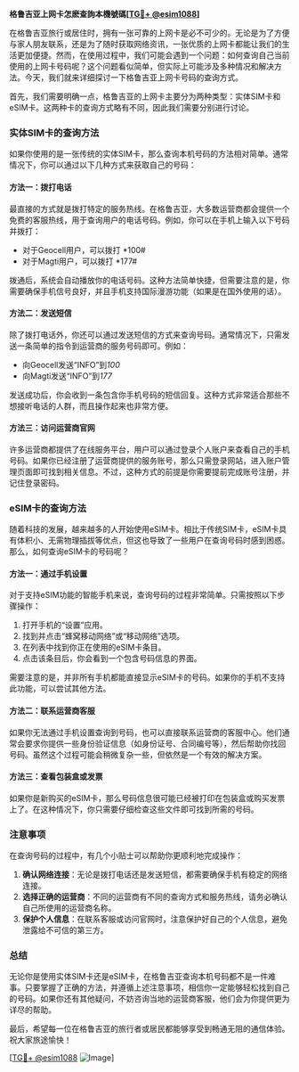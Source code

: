 **格鲁吉亚上网卡怎麽查詢本機號碼[[TG💪+ @esim1088](https://t.me/s/esim1088)]**

在格鲁吉亚旅行或居住时，拥有一张可靠的上网卡是必不可少的。无论是为了方便与家人朋友联系，还是为了随时获取网络资讯，一张优质的上网卡都能让我们的生活更加便捷。然而，在使用过程中，我们可能会遇到一个问题：如何查询自己当前使用的上网卡号码呢？这个问题看似简单，但实际上可能涉及多种情况和解决方法。今天，我们就来详细探讨一下格鲁吉亚上网卡号码的查询方式。

首先，我们需要明确一点，格鲁吉亚的上网卡主要分为两种类型：实体SIM卡和eSIM卡。这两种卡的查询方式略有不同，因此我们需要分别进行讨论。

### 实体SIM卡的查询方法

如果你使用的是一张传统的实体SIM卡，那么查询本机号码的方法相对简单。通常情况下，你可以通过以下几种方式来获取自己的号码：

#### 方法一：拨打电话
最直接的方式就是拨打特定的服务热线。在格鲁吉亚，大多数运营商都会提供一个免费的客服热线，用于查询用户的电话号码。例如，你可以在手机上输入以下号码并拨打：

- 对于Geocell用户，可以拨打 *100#
- 对于Magti用户，可以拨打 *177#

拨通后，系统会自动播放你的电话号码。这种方法简单快捷，但需要注意的是，你需要确保手机信号良好，并且手机支持国际漫游功能（如果是在国外使用的话）。

#### 方法二：发送短信
除了拨打电话外，你还可以通过发送短信的方式来查询号码。通常情况下，只需发送一条简单的指令到运营商的服务号码即可。例如：

- 向Geocell发送“INFO”到*100*
- 向Magti发送“INFO”到*177*

发送成功后，你会收到一条包含你手机号码的短信回复。这种方式非常适合那些不想接听电话的人群，而且操作起来也非常方便。

#### 方法三：访问运营商官网
许多运营商都提供了在线服务平台，用户可以通过登录个人账户来查看自己的手机号码。如果你已经注册了运营商提供的服务账号，那么只需登录网站，进入账户管理页面即可找到相关信息。不过，这种方式的前提是你需要提前完成账号注册，并记住登录密码。

### eSIM卡的查询方法

随着科技的发展，越来越多的人开始使用eSIM卡。相比于传统SIM卡，eSIM卡具有体积小、无需物理插拔等优点，但这也导致了一些用户在查询号码时感到困惑。那么，如何查询eSIM卡的号码呢？

#### 方法一：通过手机设置
对于支持eSIM功能的智能手机来说，查询号码的过程非常简单。只需按照以下步骤操作：

1. 打开手机的“设置”应用。
2. 找到并点击“蜂窝移动网络”或“移动网络”选项。
3. 在列表中找到你正在使用的eSIM卡条目。
4. 点击该条目后，你会看到一个包含号码信息的界面。

需要注意的是，并非所有手机都能直接显示eSIM卡的号码。如果你的手机不支持此功能，可以尝试其他方法。

#### 方法二：联系运营商客服
如果你无法通过手机设置查询到号码，也可以直接联系运营商的客服中心。他们通常会要求你提供一些身份验证信息（如身份证号、合同编号等），然后帮助你找回号码。虽然这个过程可能会稍微复杂一些，但依然是一个有效的解决方案。

#### 方法三：查看包装盒或发票
如果你是新购买的eSIM卡，那么号码信息很可能已经被打印在包装盒或购买发票上了。在这种情况下，你只需要仔细检查这些文件即可找到所需的号码。

### 注意事项

在查询号码的过程中，有几个小贴士可以帮助你更顺利地完成操作：

1. **确认网络连接**：无论是拨打电话还是发送短信，都需要确保手机有稳定的网络连接。
2. **选择正确的运营商**：不同的运营商有不同的查询方式和服务热线，请务必确认自己所使用的运营商名称。
3. **保护个人信息**：在联系客服或访问官网时，注意保护好自己的个人信息，避免泄露给不可信的第三方。

### 总结

无论你是使用实体SIM卡还是eSIM卡，在格鲁吉亚查询本机号码都不是一件难事。只要掌握了正确的方法，并遵循上述注意事项，相信你一定能够轻松找到自己的号码。如果你还有其他疑问，不妨咨询当地的运营商客服，他们会为你提供更为详尽的帮助。

最后，希望每一位在格鲁吉亚的旅行者或居民都能够享受到畅通无阻的通信体验。祝大家旅途愉快！

[[TG💪+ @esim1088](https://t.me/s/esim1088) ![Image](https://i.postimg.cc/4NQfJmqS/Snipaste-2025-05-13-00-14-12.png)]